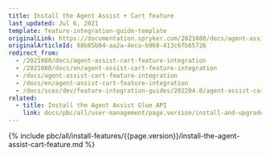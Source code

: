 ```yaml
---
title: Install the Agent Assist + Cart feature
last_updated: Jul 6, 2021
template: feature-integration-guide-template
originalLink: https://documentation.spryker.com/2021080/docs/agent-assist-cart-feature-integration
originalArticleId: 98b85b04-aa2a-4eca-b968-413c6fb65726
redirect_from:
  - /2021080/docs/agent-assist-cart-feature-integration
  - /2021080/docs/en/agent-assist-cart-feature-integration
  - /docs/agent-assist-cart-feature-integration
  - /docs/en/agent-assist-cart-feature-integration
  - /docs/scos/dev/feature-integration-guides/202204.0/agent-assist-cart-feature-integration.html
related:
  - title: Install the Agent Assist Glue API
    link: docs/pbc/all/user-management/page.version/install-and-upgrade/install-the-agent-assist-glue-api.html
---
```


{% include pbc/all/install-features/{{page.version}}/install-the-agent-assist-cart-feature.md %} <!-- To edit, see /_includes/pbc/all/install-features/202204.0/install-the-agent-assist-cart-feature.md -->
